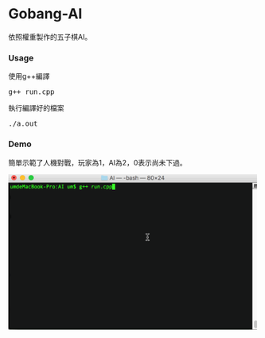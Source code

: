 # Gobang-AI
依照權重製作的五子棋AI。
### Usage
使用g++編譯
<pre>g++ run.cpp</pre>
執行編譯好的檔案
<pre>./a.out</pre>

### Demo
簡單示範了人機對戰，玩家為1，AI為2，0表示尚未下過。  

<img width=500 src="https://github.com/unromanticman/Gobang-AI/blob/master/demo.gif?raw=true" />
